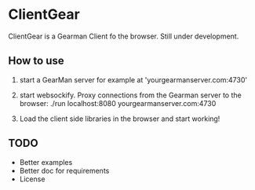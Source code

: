 # ClientGear

ClientGear is a Gearman Client fo the browser. Still under development. 

## How to use

1) start a GearMan server for example at  'yourgearmanserver.com:4730'

2) start websockify. Proxy connections from the Gearman server to the browser: 
	./run localhost:8080 yourgearmanserver.com:4730

3) Load the client side libraries in the browser and start working!

## TODO

* Better examples
* Better doc for requirements
* License